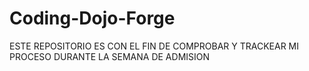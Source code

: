 # Coding-Dojo-Forge
ESTE REPOSITORIO ES CON EL FIN DE COMPROBAR Y TRACKEAR MI PROCESO DURANTE LA SEMANA DE ADMISION
